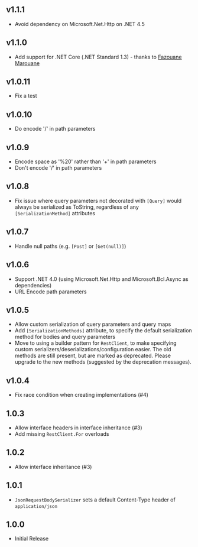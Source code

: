 v1.1.1
------

 - Avoid dependency on Microsoft.Net.Http on .NET 4.5

v1.1.0
------

 - Add support for .NET Core (.NET Standard 1.3) - thanks to [Fazouane Marouane](https://github.com/fazouane-marouane)

v1.0.11
-------

 - Fix a test

v1.0.10
-------

 - Do encode '/' in path parameters

v1.0.9
------

 - Encode space as '%20' rather than '+' in path parameters
 - Don't encode '/' in path parameters

v1.0.8
------

 - Fix issue where query parameters not decorated with `[Query]` would always be serialized as ToString, regardless of any `[SerializationMethod]` attributes

v1.0.7
------

 - Handle null paths (e.g. `[Post]` or `[Get(null)]`)

v1.0.6
------

 - Support .NET 4.0 (using Microsoft.Net.Http and Microsoft.Bcl.Async as dependencies)
 - URL Encode path parameters

v1.0.5
------

 - Allow custom serialization of query parameters and query maps
 - Add `[SerializationMethods]` attribute, to specify the default serialization method for bodies and query parameters
 - Move to using a builder pattern for `RestClient`, to make specifying custom serializers/deserializations/configuration easier.
   The old methods are still present, but are marked as deprecated. Please upgrade to the new methods (suggested by the deprecation messages).

v1.0.4
------

 - Fix race condition when creating implementations (#4)

1.0.3
-----

 - Allow interface headers in interface inheritance (#3)
 - Add missing `RestClient.For` overloads

1.0.2
-----

 - Allow interface inheritance (#3)

1.0.1
-----

 - `JsonRequestBodySerializer` sets a default Content-Type header of `application/json`

1.0.0
-----

 - Initial Release